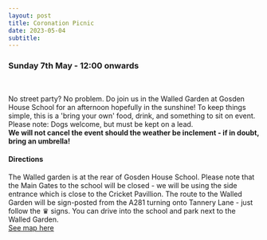 ```yaml
---
layout: post
title: Coronation Picnic 
date: 2023-05-04
subtitle: 
---
```

### Sunday 7th May - 12:00 onwards ###
<br>

No street party?  No problem.  Do join us in the Walled Garden at Gosden House School for an afternoon hopefully in the sunshine!  To keep things simple, this is a 'bring your own' food, drink, and something to sit on event.  Please note:  Dogs welcome, but must be kept on a lead.  <br>
**We will not cancel the event should the weather be inclement - if in doubt, bring an umbrella!**

#### Directions ####

The Walled garden is at the rear of Gosden House School.  Please note that the Main Gates to the school will be closed - we will be using the side entrance which is close to the Cricket Pavillion. The route to the Walled Garden will be sign-posted from the A281 turning onto Tannery Lane  - just follow the ♛ signs.   You can drive into the school and park next to the Walled Garden. <br>
[See map here]({{site_url}}./coronation-picnic-map)

